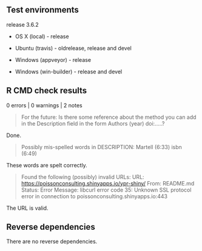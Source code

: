 ## Test environments

release 3.6.2

* OS X (local) - release

* Ubuntu (travis) - oldrelease, release and devel

* Windows (appveyor) - release
* Windows (win-builder) - release and devel

## R CMD check results

0 errors | 0 warnings | 2 notes

> For the future: Is there some reference about the method you can add in the Description field in the form Authors (year) doi:.....?

Done.

> Possibly mis-spelled words in DESCRIPTION:
  Martell (6:33)
  isbn (6:49)

These words are spelt correctly.

> Found the following (possibly) invalid URLs:
  URL: https://poissonconsulting.shinyapps.io/ypr-shiny/
    From: README.md
    Status: Error
    Message: libcurl error code 35:
      	Unknown SSL protocol error in connection to poissonconsulting.shinyapps.io:443

The URL is valid.

## Reverse dependencies

There are no reverse dependencies.
